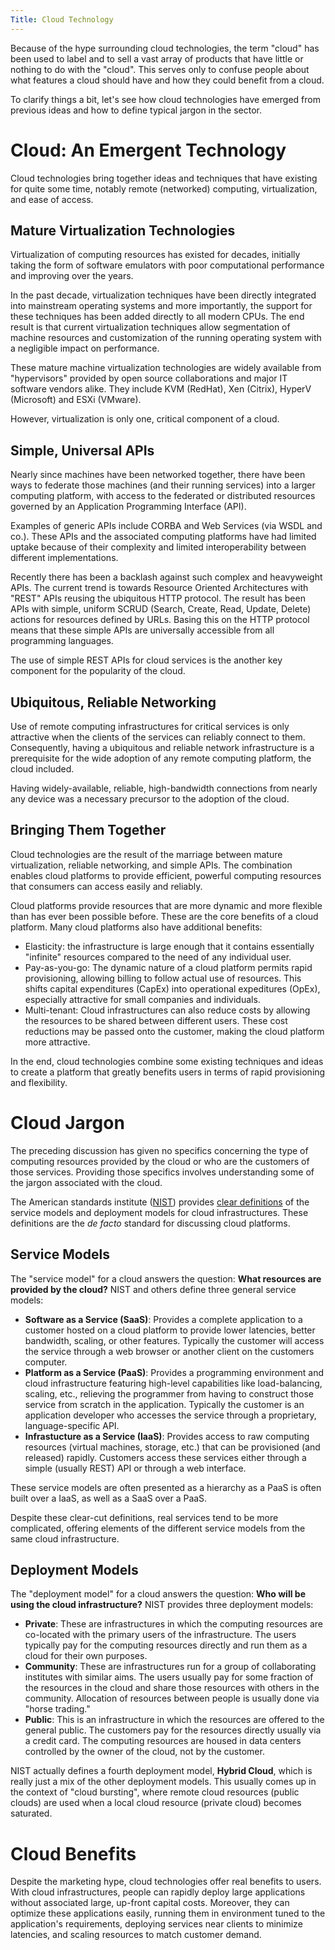 ```yaml
---
Title: Cloud Technology
---
```


Because of the hype surrounding cloud technologies, the term "cloud"
has been used to label and to sell a vast array of products that have
little or nothing to do with the "cloud".  This serves only to confuse
people about what features a cloud should have and how they could
benefit from a cloud.

To clarify things a bit, let's see how cloud technologies have emerged
from previous ideas and how to define typical jargon in the sector. 

# Cloud: An Emergent Technology

Cloud technologies bring together ideas and techniques that have
existing for quite some time, notably remote (networked) computing,
virtualization, and ease of access.

## Mature Virtualization Technologies

Virtualization of computing resources has existed for decades,
initially taking the form of software emulators with poor
computational performance and improving over the years.

In the past decade, virtualization techniques have been directly
integrated into mainstream operating systems and more importantly, the
support for these techniques has been added directly to all modern
CPUs.  The end result is that current virtualization techniques allow
segmentation of machine resources and customization of the running
operating system with a negligible impact on performance.

These mature machine virtualization technologies are widely available
from "hypervisors" provided by open source collaborations and major IT
software vendors alike.  They include KVM (RedHat), Xen (Citrix),
HyperV (Microsoft) and ESXi (VMware).  

However, virtualization is only one, critical component of a cloud.

## Simple, Universal APIs

Nearly since machines have been networked together, there have been
ways to federate those machines (and their running services) into a
larger computing platform, with access to the federated or distributed
resources governed by an Application Programming Interface (API).

Examples of generic APIs include CORBA and Web Services (via WSDL and
co.).  These APIs and the associated computing platforms have had
limited uptake because of their complexity and limited
interoperability between different implementations.

Recently there has been a backlash against such complex and
heavyweight APIs.  The current trend is towards Resource Oriented
Architectures with "REST" APIs reusing the ubiquitous HTTP protocol.
The result has been APIs with simple, uniform SCRUD (Search, Create,
Read, Update, Delete) actions for resources defined by URLs.  Basing
this on the HTTP protocol means that these simple APIs are universally
accessible from all programming languages.

The use of simple REST APIs for cloud services is the another key
component for the popularity of the cloud.

## Ubiquitous, Reliable Networking

Use of remote computing infrastructures for critical services is only
attractive when the clients of the services can reliably connect to
them.  Consequently, having a ubiquitous and reliable network
infrastructure is a prerequisite for the wide adoption of any remote
computing platform, the cloud included.

Having widely-available, reliable, high-bandwidth connections from
nearly any device was a necessary precursor to the adoption of the
cloud. 

## Bringing Them Together

Cloud technologies are the result of the marriage between mature
virtualization, reliable networking, and simple APIs.  The combination
enables cloud platforms to provide efficient, powerful computing
resources that consumers can access easily and reliably.

Cloud platforms provide resources that are more dynamic and more
flexible than has ever been possible before.  These are the core
benefits of a cloud platform.  Many cloud platforms also have
additional benefits:

  - Elasticity: the infrastructure is large enough that it contains
    essentially "infinite" resources compared to the need of any
    individual user. 
  - Pay-as-you-go: The dynamic nature of a cloud platform permits
    rapid provisioning, allowing billing to follow actual use of
    resources.  This shifts capital expenditures (CapEx) into
    operational expeditures (OpEx), especially attractive for small
    companies and individuals.
  - Multi-tenant: Cloud infrastructures can also reduce costs by
    allowing the resources to be shared between different users.
    These cost reductions may be passed onto the customer, making the
    cloud platform more attractive. 

In the end, cloud technologies combine some existing techniques and
ideas to create a platform that greatly benefits users in terms of
rapid provisioning and flexibility.

# Cloud Jargon

The preceding discussion has given no specifics concerning the type of
computing resources provided by the cloud or who are the customers of
those services.  Providing those specifics involves understanding some
of the jargon associated with the cloud.

The American standards institute ([NIST][nist]) provides [clear
definitions][nist-cloud-defs] of the service models and deployment
models for cloud infrastructures.  These definitions are the _de
facto_ standard for discussing cloud platforms.

## Service Models

The "service model" for a cloud answers the question: **What resources
are provided by the cloud?**  NIST and others define three general
service models:

- **Software as a Service (SaaS)**: Provides a complete application to
  a customer hosted on a cloud platform to provide lower latencies,
  better bandwidth, scaling, or other features.  Typically the
  customer will access the service through a web browser or another
  client on the customers computer.
- **Platform as a Service (PaaS)**: Provides a programming environment
  and cloud infrastructure featuring high-level capabilities like
  load-balancing, scaling, etc., relieving the programmer from having
  to construct those service from scratch in the application.
  Typically the customer is an application developer who accesses the
  service through a proprietary, language-specific API. 
- **Infrastucture as a Service (IaaS)**: Provides access to raw
  computing resources (virtual machines, storage, etc.) that can be
  provisioned (and released) rapidly.  Customers access these services
  either through a simple (usually REST) API or through a web
  interface. 

These service models are often presented as a hierarchy as a PaaS is
often built over a IaaS, as well as a SaaS over a PaaS.

Despite these clear-cut definitions, real services tend to be more
complicated, offering elements of the different service models from
the same cloud infrastructure.

## Deployment Models

The "deployment model" for a cloud answers the question: **Who will be
using the cloud infrastructure?**  NIST provides three deployment
models: 

- **Private**: These are infrastructures in which the computing
  resources are co-located with the primary users of the
  infrastructure.  The users typically pay for the computing resources
  directly and run them as a cloud for their own purposes.
- **Community**: These are infrastructures run for a group of
  collaborating institutes with similar aims.  The users usually pay
  for some fraction of the resources in the cloud and share those
  resources with others in the community.  Allocation of resources
  between people is usually done via "horse trading."
- **Public**: This is an infrastructure in which the resources are
  offered to the general public.  The customers pay for the resources
  directly usually via a credit card.  The computing resources are
  housed in data centers controlled by the owner of the cloud, not by
  the customer.

NIST actually defines a fourth deployment model, **Hybrid Cloud**,
which is really just a mix of the other deployment models.  This
usually comes up in the context of "cloud bursting", where remote
cloud resources (public clouds) are used when a local cloud resource
(private cloud) becomes saturated.

# Cloud Benefits

Despite the marketing hype, cloud technologies offer real benefits to
users.  With cloud infrastructures, people can rapidly deploy large
applications without associated large, up-front capital costs.
Moreover, they can optimize these applications easily, running them in
environment tuned to the application's requirements, deploying
services near clients to minimize latencies, and scaling resources to
match customer demand.


[nist]: http://www.nist.gov
[nist-cloud-defs]: http://csrc.nist.gov/publications/nistpubs/800-145/SP800-145.pdf